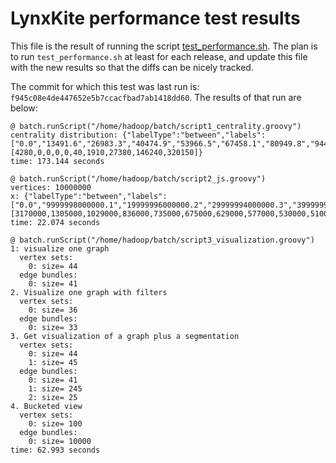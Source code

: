 LynxKite performance test results
=================================

This file is the result of running the script [test_performance.sh](https://github.com/biggraph/biggraph/blob/master/test_performance.sh).
The plan is to run `test_performance.sh` at least for each release,
and update this file with the new results so that the diffs can be
nicely tracked.


The commit for which this test was last run is: `f945c08e4de447652e5b7ccacfbad7ab1418dd60`. The results of that run are below:
```
@ batch.runScript("/home/hadoop/batch/script1_centrality.groovy")
centrality distribution: {"labelType":"between","labels":["0.0","13491.6","26983.3","40474.9","53966.5","67458.1","80949.8","94441.4","107933.0","121424.7","134916.3"],"sizes":[4280,0,0,0,0,40,1910,27380,146240,320150]}
time: 173.144 seconds

@ batch.runScript("/home/hadoop/batch/script2_js.groovy")
vertices: 10000000
x: {"labelType":"between","labels":["0.0","9999998000000.1","19999996000000.2","29999994000000.3","39999992000000.4","49999990000000.5","59999988000000.6","69999986000000.7","79999984000000.8","89999982000000.9","99999980000001.0"],"sizes":[3170000,1305000,1029000,836000,735000,675000,629000,577000,530000,510000]}
time: 22.074 seconds

@ batch.runScript("/home/hadoop/batch/script3_visualization.groovy")
1: visualize one graph
  vertex sets:
    0: size= 44
  edge bundles:
    0: size= 41
2. Visualize one graph with filters
  vertex sets:
    0: size= 36
  edge bundles:
    0: size= 33
3. Get visualization of a graph plus a segmentation
  vertex sets:
    0: size= 44
    1: size= 45
  edge bundles:
    0: size= 41
    1: size= 245
    2: size= 25
4. Bucketed view
  vertex sets:
    0: size= 100
  edge bundles:
    0: size= 10000
time: 62.993 seconds
